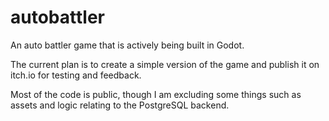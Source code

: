 # autobattler

An auto battler game that is actively being built in Godot.

The current plan is to create a simple version of the game and publish it on itch.io for testing and feedback.

Most of the code is public, though I am excluding some things such as assets and logic relating to the PostgreSQL backend.

